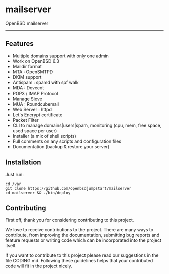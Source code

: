 # mailserver
OpenBSD mailserver

* * *

## Features

- Multiple domains support with only one admin
- Work on OpenBSD 6.3
- Maildir format
- MTA : OpenSMTPD
- DKIM support
- Antispam : spamd with spf walk
- MDA : Dovecot
- POP3 / IMAP Protocol
- Manage Sieve
- MUA : Roundcubemail
- Web Server : httpd
- Let's Encrypt certificate 
- Packet Filter
- CLI to manage domains|users|spam, monitoring (cpu, mem, free space, used space per user)
- Installer (a mix of shell scripts)
- Full comments on any scripts and configuration files
- Documentation (backup & restore your server)

## Installation

Just run:

    cd /var
    git clone https://github.com/openbsdjumpstart/mailserver
    cd mailserver && ./bin/deploy

## Contributing

First off, thank you for considering contributing to this project.

We love to receive contributions to the project. There are many ways to
contribute, from improving the documentation, submitting bug reports and
feature requests or writing code which can be incorporated into the
project itself.

If you want to contribute to this project please read our suggestions in
the file CODING.md. Following these guidelines helps that your
contributed code will fit in the project nicely.


